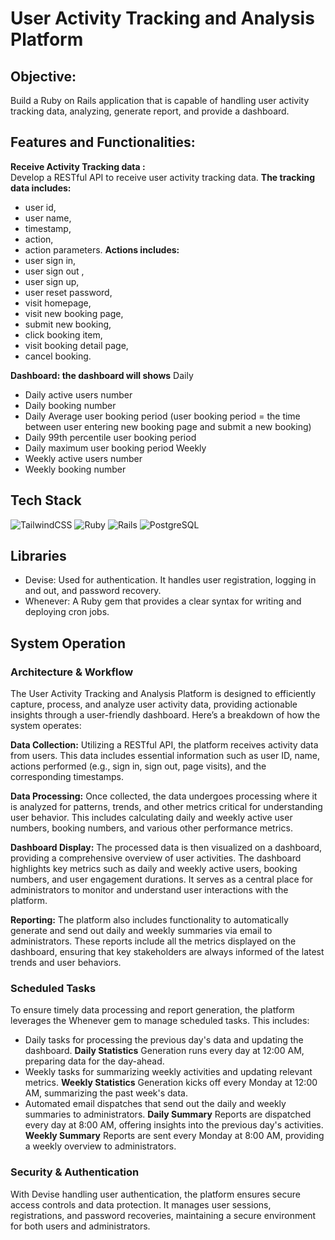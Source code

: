 # User Activity Tracking and Analysis Platform
## Objective: 
Build a Ruby on Rails application that is capable of handling user activity tracking data, analyzing, generate report, and provide a dashboard.
## Features and Functionalities:
**Receive Activity Tracking data :**  
Develop a RESTful API to receive user activity tracking data.
**The tracking data includes:**
- user id, 
- user name, 
- timestamp,
- action,
- action parameters.
**Actions includes:** 
- user sign in,
- user sign out ,
- user sign up,
- user reset password,
- visit homepage,
- visit new booking page,
- submit new booking, 
- click booking item,
- visit booking detail page,
- cancel booking.

**Dashboard: the dashboard will shows**
Daily
* Daily active users number
* Daily booking number
* Daily Average user booking period (user booking period = the time between user entering new booking page and submit a new booking)
* Daily 99th percentile user booking period
* Daily maximum user booking period
Weekly
* Weekly active users number
* Weekly booking number

## Tech Stack
![TailwindCSS](https://img.shields.io/badge/-TailwindCSS-06B6D4?logo=tailwindcss&logoColor=white&style=for-the-badge)
![Ruby](https://img.shields.io/badge/-Ruby-CC342D?logo=ruby&logoColor=white&style=for-the-badge)
![Rails](https://img.shields.io/badge/-Rails-D30001?logo=rubyonrails&logoColor=white&style=for-the-badge)
![PostgreSQL](https://img.shields.io/badge/-PostgreSQL-4169E1?logo=postgresql&logoColor=white&style=for-the-badge)

## Libraries
- Devise: Used for authentication. It handles user registration, logging in and out, and password recovery.
- Whenever: A Ruby gem that provides a clear syntax for writing and deploying cron jobs.

## System Operation
### Architecture & Workflow
The User Activity Tracking and Analysis Platform is designed to efficiently capture, process, and analyze user activity data, providing actionable insights through a user-friendly dashboard. Here’s a breakdown of how the system operates:

**Data Collection:** Utilizing a RESTful API, the platform receives activity data from users. This data includes essential information such as user ID, name, actions performed (e.g., sign in, sign out, page visits), and the corresponding timestamps.

**Data Processing:** Once collected, the data undergoes processing where it is analyzed for patterns, trends, and other metrics critical for understanding user behavior. This includes calculating daily and weekly active user numbers, booking numbers, and various other performance metrics.

**Dashboard Display:** The processed data is then visualized on a dashboard, providing a comprehensive overview of user activities. The dashboard highlights key metrics such as daily and weekly active users, booking numbers, and user engagement durations. It serves as a central place for administrators to monitor and understand user interactions with the platform.

**Reporting:** The platform also includes functionality to automatically generate and send out daily and weekly summaries via email to administrators. These reports include all the metrics displayed on the dashboard, ensuring that key stakeholders are always informed of the latest trends and user behaviors.

### Scheduled Tasks
To ensure timely data processing and report generation, the platform leverages the Whenever gem to manage scheduled tasks. This includes:

- Daily tasks for processing the previous day's data and updating the dashboard.
  **Daily Statistics** Generation runs every day at 12:00 AM, preparing data for the day-ahead.
- Weekly tasks for summarizing weekly activities and updating relevant metrics.
  **Weekly Statistics** Generation kicks off every Monday at 12:00 AM, summarizing the past week's data.
- Automated email dispatches that send out the daily and weekly summaries to administrators.
  **Daily Summary** Reports are dispatched every day at 8:00 AM, offering insights into the previous day's activities.
  **Weekly Summary** Reports are sent every Monday at 8:00 AM, providing a weekly overview to administrators.

### Security & Authentication
With Devise handling user authentication, the platform ensures secure access controls and data protection. It manages user sessions, registrations, and password recoveries, maintaining a secure environment for both users and administrators.